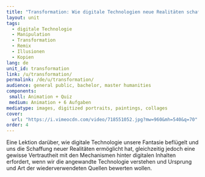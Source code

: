 ```yaml
---
title: "Transformation: Wie digitale Technologien neue Realitäten schaffen können"
layout: unit
tags:
  - digitale Technologie
  - Manipulation
  - Transformation
  - Remix
  - Illusionen
  - Kopien
lang: de
unit_id: transformation
link: /u/transformation/
permalink: /de/u/transformation/
audience: general public, bachelor, master humanities
components:
 small: Animation + Quiz
 medium: Animation + 6 Aufgaben   
mediatype: images, digitized portraits, paintings, collages
cover:
  url: "https://i.vimeocdn.com/video/718551052.jpg?mw=960&mh=540&q=70"
order: 4
---
```


Eine Lektion darüber, wie digitale Technologie unsere Fantasie beflügelt und uns die Schaffung neuer Realitäten ermöglicht hat, gleichzeitig jedoch eine gewisse Vertrautheit mit den Mechanismen hinter digitalen Inhalten erfordert, wenn wir die angewandte Technologie verstehen und Ursprung und Art der wiederverwendeten Quellen bewerten wollen.

<!-- more -->
